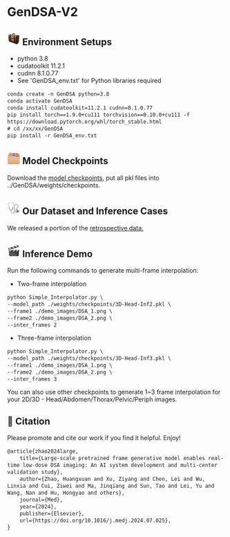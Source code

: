 # GenDSA-V2


## <img src='/sundry/1f9f3.gif' width="30px"> Environment Setups

* python 3.8
* cudatoolkit 11.2.1
* cudnn 8.1.0.77
* See 'GenDSA_env.txt' for Python libraries required

```shell
conda create -n GenDSA python=3.8
conda activate GenDSA
conda install cudatoolkit=11.2.1 cudnn=8.1.0.77
pip install torch==1.9.0+cu111 torchvision==0.10.0+cu111 -f https://download.pytorch.org/whl/torch_stable.html
# cd /xx/xx/GenDSA
pip install -r GenDSA_env.txt
```


## <img src='/sundry/1f5c2-fe0f.gif' width="30px"> Model Checkpoints
Download the [model checkpoints](https://drive.google.com/drive/folders/1lB0jEF581p5csDq1VzLhjCCaIVCBXmx_?usp=sharing), put all pkl files into ../GenDSA/weights/checkpoints.

## <img src='/sundry/听诊器.gif' width="30px"> Our Dataset and Inference Cases
We released a portion of the [retrospective data.](https://github.com/ZrH42/GenDSA_Data)


## <img src='/sundry/1f3ac.gif' width="30px"> Inference Demo
Run the following commands to generate multi-frame interpolation:

* Two-frame interpolation
```shell
python Simple_Interpolator.py \
--model_path ./weights/checkpoints/3D-Head-Inf2.pkl \
--frame1 ./demo_images/DSA_1.png \
--frame2 ./demo_images/DSA_2.png \
--inter_frames 2
```

* Three-frame interpolation
```shell
python Simple_Interpolator.py \
--model_path ./weights/checkpoints/3D-Head-Inf3.pkl \
--frame1 ./demo_images/DSA_1.png \
--frame2 ./demo_images/DSA_2.png \
--inter_frames 3
```

You can also use other checkpoints to generate 1~3 frame interpolation for your 2D/3D - Head/Abdomen/Thorax/Pelvic/Periph images.

## 💖 Citation
Please promote and cite our work if you find it helpful. Enjoy!
```shell
@article{zhao2024large,
    title={Large-scale pretrained frame generative model enables real-time low-dose DSA imaging: An AI system development and multi-center validation study},
    author={Zhao, Huangxuan and Xu, Ziyang and Chen, Lei and Wu, Linxia and Cui, Ziwei and Ma, Jinqiang and Sun, Tao and Lei, Yu and Wang, Nan and Hu, Hongyao and others},
    journal={Med},
    year={2024},
    publisher={Elsevier},
    url={https://doi.org/10.1016/j.medj.2024.07.025},
}
```
